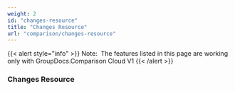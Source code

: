 ```yaml
---
weight: 2
id: "changes-resource"
title: "Changes Resource"
url: "comparison/changes-resource"
---
```


{{< alert style="info" >}}
Note:  The features listed in this page are working only with GroupDocs.Comparison Cloud V1
{{< /alert >}}

 

### Changes Resource ###



